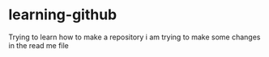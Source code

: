 # learning-github
Trying to learn how to make a repository
i am trying to make some changes in the read me file
